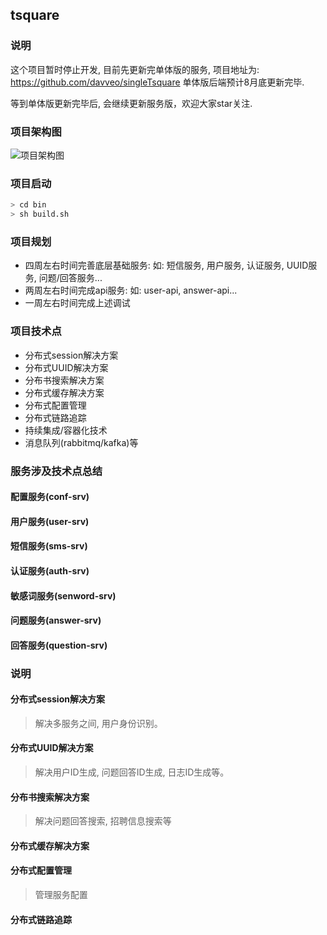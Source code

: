 ## tsquare
### 说明
这个项目暂时停止开发, 目前先更新完单体版的服务, 项目地址为:
https://github.com/davveo/singleTsquare
单体版后端预计8月底更新完毕.

等到单体版更新完毕后, 会继续更新服务版，欢迎大家star关注.



### 项目架构图
![项目架构图](https://github.com/zbrechave/tsquare/blob/master/docs/项目架构图.jpg)
### 项目启动
```bash
> cd bin
> sh build.sh
```
### 项目规划
 - 四周左右时间完善底层基础服务: 如: 短信服务, 用户服务, 认证服务, UUID服务, 问题/回答服务...
 - 两周左右时间完成api服务: 如: user-api, answer-api...
 - 一周左右时间完成上述调试
 
### 项目技术点
 - 分布式session解决方案
 - 分布式UUID解决方案
 - 分布书搜索解决方案
 - 分布式缓存解决方案
 - 分布式配置管理
 - 分布式链路追踪
 - 持续集成/容器化技术
 - 消息队列(rabbitmq/kafka)等
 
 ### 服务涉及技术点总结
 #### 配置服务(conf-srv)
 #### 用户服务(user-srv)
 #### 短信服务(sms-srv)
 #### 认证服务(auth-srv)
 #### 敏感词服务(senword-srv)
 #### 问题服务(answer-srv)
 #### 回答服务(question-srv)
 
### 说明
#### 分布式session解决方案
  > 解决多服务之间, 用户身份识别。

#### 分布式UUID解决方案
  > 解决用户ID生成, 问题回答ID生成, 日志ID生成等。

#### 分布书搜索解决方案
  > 解决问题回答搜索, 招聘信息搜索等

#### 分布式缓存解决方案

#### 分布式配置管理
 > 管理服务配置

#### 分布式链路追踪

